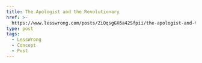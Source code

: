 ```yaml
---
title: The Apologist and the Revolutionary
href: >-
  https://www.lesswrong.com/posts/ZiQqsgGX6a42Sfpii/the-apologist-and-the-revolutionary
type: post
tags:
  - LessWrong
  - Concept
  - Post
---
```


